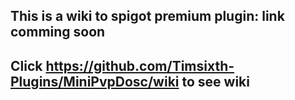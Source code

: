 ## This is a wiki to spigot premium plugin: link comming soon <br/>
## Click https://github.com/Timsixth-Plugins/MiniPvpDosc/wiki to see wiki

